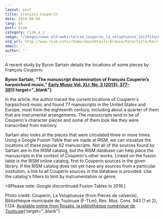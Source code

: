 ```yaml
---
layout: post
title: François Couperin
date: 2014-08-06
lang: en
post: true
category: rism_a_z
image: "/images/news-old-website/csm_Couperin_la_voluptueuse_22c2f11ecd.jpg"
old_url: http://www.rism.info//home/newsdetails/browse/62/article/64/rism-a-z-francois-couperin.html
email: ''
author: ''
---
```


A recent study by Byron Sartain details the locations of some pieces by François Couperin:

**Byron Sartain, “The manuscript dissemination of François Couperin’s harpsichord music,” [Early Music Vol. XLI, No. 3 (2013): 377-391](https://doi.org/10.1093/em/cat073){:target="_blank"}**

In the article, the author traced the current locations of Couperin's harpsichord music and found 77 manuscripts in the United States and Europe, most from the eighteenth century, including about a quarter of them that are instrumental arrangements. The manuscripts tend to be of Couperin's character pieces and some of them look like they were transcribed from memory.

Sartain also looks at the pieces that were circulated three or more times. Using a Google Fusion Table that we made at RISM, we can visualize the locations of these popular 62 manuscripts. Not all of the sources found by Sartain are in the RISM catalog, but the RISM database can help place the manuscripts in the context of Couperin's other works. Linked on the fusion table is the RISM online catalog, first to Couperin sources in the given library. If the RISM catalog does not yet have any sources from a particular institution, a link to all Couperin sources in the database is provided. Use the catalog's filters to limit by instrumentation or genre.

<8Please note: Google discontinued Fusion Tables in 2019.]  



Photo credit: Couperin, La Voluptueuse (from Pièces de calvecin), Bibliothèque municipale de Toulouse (F-TLm), Res. Mus. Cons. 943 (1 et 2), f.124. [Available online from Rosalis, la bibliothèque numérique de Toulouse](https://www.bibliotheque.toulouse.fr/){:target="_blank"}


